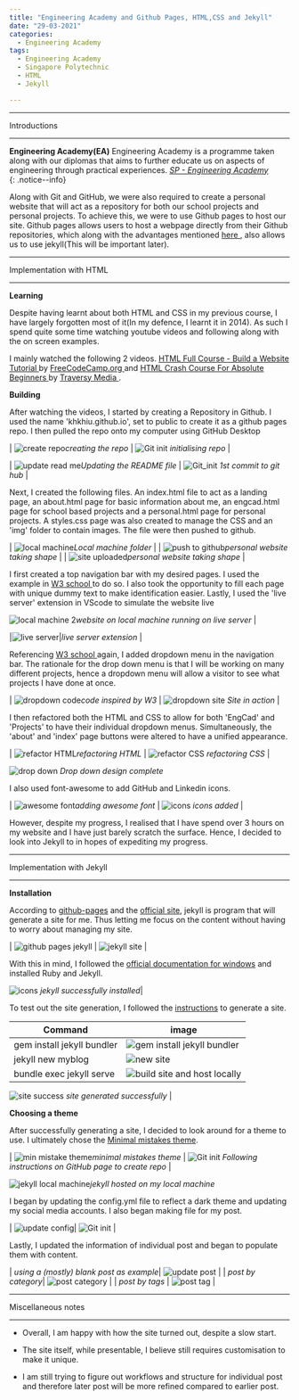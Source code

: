 ```yaml
---
title: "Engineering Academy and Github Pages, HTML,CSS and Jekyll"
date: "29-03-2021"
categories:
  - Engineering Academy
tags:
  - Engineering Academy
  - Singapore Polytechnic
  - HTML
  - Jekyll

---
```


***

Introductions

***

**Engineering Academy(EA)** Engineering Academy is a programme taken along with our diplomas that aims to further educate us on aspects of engineering through practical experiences. 
<cite><a href="https://www.sp.edu.sg/engineering-cluster/engineering-academy">SP - Engineering Academy</a></cite>  
{: .notice--info}


Along with Git and GitHub, we were also required to create a personal website that will act as a repository for both our school projects and personal projects. To achieve this, we were to use Github pages to host our site. Github pages allows users to host a webpage directly from their Github repositories, which along with the advantages mentioned <a href="https://khkhiu.github.io/engineering%20academy/engcad-github/"> here </a>, also allows us to use jekyll(This will be important later).

***

Implementation with HTML

***

<strong>Learning</strong>

Despite having learnt about both HTML and CSS in my previous course, I have largely forgotten most of it(In my defence, I learnt it in 2014). As such I spend quite some time watching youtube videos and following along with the on screen examples.

I mainly watched the following 2 videos. <a href="https://www.youtube.com/watch?v=pQN-pnXPaVg"> HTML Full Course - Build a Website Tutorial </a> by <a href="https://www.youtube.com/channel/UC8butISFwT-Wl7EV0hUK0BQ"> FreeCodeCamp.org </a> and <a href="https://www.youtube.com/watch?v=UB1O30fR-EE">HTML Crash Course For Absolute Beginners </a> by <a href="https://www.youtube.com/channel/UC29ju8bIPH5as8OGnQzwJyA"> Traversy Media </a>.

<strong>Building</strong>

After watching the videos, I started by creating a Repository in Github. I used the name 'khkhiu.github.io', set to public to create it as a github pages repo. I then pulled the repo onto my computer using GitHub Desktop  

| ![create repo](/assets/images/2021-03-29-engcad-github-pages/HTML/Create_repo.png)<em>creating the repo</em> | ![Git init](/assets/images/2021-03-29-engcad-github-pages/HTML/Github_init.png) <em>initialising repo</em> |

| ![update read me](/assets/images/2021-03-29-engcad-github-pages/HTML/Vscode-Readme.png)<em>Updating the README file</em> | ![Git_init](/assets/images/2021-03-29-engcad-github-pages/HTML/Github_1st_commit.png) <em>1st commit to git hub</em> |

Next, I created the following files. An index.html file to act as a landing page, an about.html page for basic information about me, an engcad.html page for school based projects and a personal.html page for personal projects. A styles.css page was also created to manage the CSS and an 'img' folder to contain images. The file were then pushed to github.

| ![local machine](/assets/images/2021-03-29-engcad-github-pages/HTML/Local_machine.png)<em>Local machine folder</em> |
| ![push to github](/assets/images/2021-03-29-engcad-github-pages/HTML/Upload_local_machine.png)<em>personal website taking shape</em> |
| ![site uploaded](/assets/images/2021-03-29-engcad-github-pages/HTML/Update_github.png)<em>personal website taking shape</em> |

I first created a top navigation bar with my desired pages. I used the example in <a href = "https://www.w3schools.com/howto/howto_js_topnav.asp"> W3 school </a> to do so. I also took the opportunity to fill each page with unique dummy text to make identification easier. Lastly, I used the 'live server' extension in VScode to simulate the website live 

![local machine 2](/assets/images/2021-03-29-engcad-github-pages/HTML/Local_machine_design.png)<em>website on local machine running on live server</em> |


|![live server](/assets/images/2021-03-29-engcad-github-pages/HTML/liverserver.png)|<em>live server extension</em> |

Referencing <a href="https://www.w3schools.com/howto/howto_css_dropdown_navbar.asp">W3 school </a> again, I added  dropdown menu in the navigation bar. The rationale for the drop down menu is that I will be working on many different projects, hence a dropdown menu will allow a visitor to see what projects I have done at once. 

| ![dropdown code](/assets/images/2021-03-29-engcad-github-pages/HTML/Local_machine_design2_code.png)<em>code inspired by W3</em> | ![dropdown site](/assets/images/2021-03-29-engcad-github-pages/HTML/Local_machine_design2.png) <em>Site in action</em> |

I then refactored both the HTML and CSS to allow for both 'EngCad' and 'Projects' to have their individual dropdown menus. Simultaneously, the 'about' and 'index' page buttons were altered to have a unified appearance.

| ![refactor HTML](/assets/images/2021-03-29-engcad-github-pages/HTML/refactored_HTML.png)<em>refactoring HTML</em> | ![refactor CSS](/assets/images/2021-03-29-engcad-github-pages/HTML/refactored_CSS.png) <em>refactoring CSS</em> |

![drop down](/assets/images/2021-03-29-engcad-github-pages/HTML/Local_machine_design_drop.png) <em>Drop down design complete</em>

I also used font-awesome to add GitHub and Linkedin icons.

| ![awesome font](/assets/images/2021-03-29-engcad-github-pages/HTML/fa_icons.png)<em>adding awesome font</em> | ![icons](/assets/images/2021-03-29-engcad-github-pages/HTML/Local_machine_design_icons.png) <em>icons added</em> |

However, despite my progress, I realised that I have spend over 3 hours on my website and I have just barely scratch the surface. Hence, I decided to look into Jekyll to in hopes of expediting my progress.


***

Implementation with Jekyll

***

<strong>Installation</strong>

According to <a href="https://pages.github.com/">github-pages</a> and the <a href="https://jekyllrb.com/">official site</a>, jekyll is program that will generate a site for me. Thus letting me focus on the content without having to worry about managing my site.

| ![github pages jekyll](/assets/images/2021-03-29-engcad-github-pages/Jekyll/github_jekyll.png) | ![jekyll site](/assets/images/2021-03-29-engcad-github-pages/Jekyll/jekyll_site.png) |

With this in mind, I followed the <a href="https://jekyllrb.com/docs/installation/windows/">official documentation for windows</a> and installed Ruby and Jekyll.

![icons](/assets/images/2021-03-29-engcad-github-pages/Jekyll/jekyll_install_success.png) <em>jekyll successfully installed</em>|

To test out the site generation, I followed the <a href="https://jekyllrb.com/docs/">instructions</a> to generate a site.

| Command   | image |
| ----------- | ----------- |
| gem install jekyll bundler | ![gem install jekyll bundler](/assets/images/2021-03-29-engcad-github-pages/Jekyll/site_gen1.png) | 
| jekyll new myblog | ![new site](/assets/images/2021-03-29-engcad-github-pages/Jekyll/site_gen2.png) | 
| bundle exec jekyll serve | ![build site and host locally](/assets/images/2021-03-29-engcad-github-pages/Jekyll/site_gen3.png) |

![site success](/assets/images/2021-03-29-engcad-github-pages/Jekyll/gen_success.png) <em> site generated successfully </em>|

<strong>Choosing a theme</strong>

After successfully generating a site, I decided to look around for a theme to use. I ultimately chose the <a href="https://jekyllthemes.io/theme/minimal-mistakes">Minimal mistakes theme</a>. 

| ![min mistake theme](/assets/images/2021-03-29-engcad-github-pages/Jekyll/min_mistake.png)<em>minimal mistakes theme</em> | ![Git init](/assets/images/2021-03-29-engcad-github-pages/Jekyll/min_mistake_make_repo.png) <em>Following instructions on GitHub page to create repo</em> |

![jekyll local machine](/assets/images/2021-03-29-engcad-github-pages/Jekyll/jekyll_machine.png)<em>jekyll hosted on my local machine</em>

I began by updating the config.yml file to reflect a dark theme and updating my social media accounts. I also began making file for my post.

| ![update config](/assets/images/2021-03-29-engcad-github-pages/Jekyll/update_config.png)| ![Git init](/assets/images/2021-03-29-engcad-github-pages/Jekyll/update_post.png)  |

Lastly, I updated the information of individual post and began to populate them with content.

| <em>using a (mostly) blank post as example</em>| ![update post](/assets/images/2021-03-29-engcad-github-pages/Jekyll/edit_post.png) | 
| <em>post by category</em>| ![post category](/assets/images/2021-03-29-engcad-github-pages/Jekyll/post_cat.png)  |
| <em>post by tags</em> | ![post tag](/assets/images/2021-03-29-engcad-github-pages/Jekyll/post_tag.png) | 


***

Miscellaneous notes

***
- Overall, I am happy with how the site turned out, despite a slow start.

- The site itself, while presentable, I believe still requires customisation to make it unique.

- I am still trying to figure out workflows and structure for individual post and therefore later post will be more refined compared to earlier post.